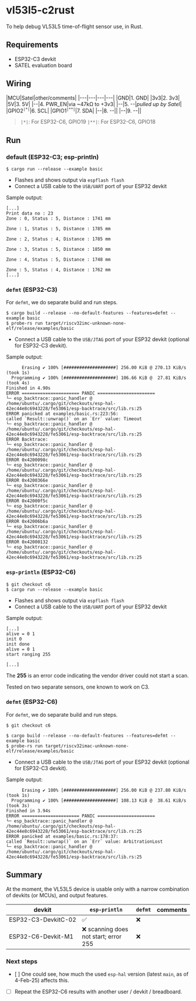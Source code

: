 # vl53l5-c2rust

To help debug VL53L5 time-of-flight sensor use, in Rust.

## Requirements

- ESP32-C3 devkit
- SATEL evaluation board

## Wiring

|MCU|Satel|other/comments|
|---|---|---|---|
|GND|1. GND|
|3v3|2. 3v3|
|5V|3. 5V|
|--|4. PWR_EN|via ~47kΩ to +3v3|
|--|5. --|*pulled up by Satel*|
|GPIO2<sup>`|*|`</sup>|6. SCL|
|GPIO1<sup>`|**|`</sup>|7. SDA|
|--|8. --||
|--|9. --||

>`|*|`: For ESP32-C6, GPIO19
>`|**|`: For ESP32-C6, GPIO18

## Run

### default (ESP32-C3; esp-println)

```
$ cargo run --release --example basic
```

- Flashes and shows output via `espflash flash`
- Connect a USB cable to the `USB/UART` port of your ESP32 devkit

Sample output:

```
[...]
Print data no : 23
Zone : 0, Status : 5, Distance : 1741 mm

Zone : 1, Status : 5, Distance : 1785 mm

Zone : 2, Status : 4, Distance : 1785 mm

Zone : 3, Status : 5, Distance : 1850 mm

Zone : 4, Status : 5, Distance : 1748 mm

Zone : 5, Status : 4, Distance : 1762 mm
[...]
```

### `defmt` (ESP32-C3)

For `defmt`, we do separate build and run steps. 

```
$ cargo build --release --no-default-features --features=defmt --example basic
$ probe-rs run target/riscv32imc-unknown-none-elf/release/examples/basic
```

- Connect a USB cable to the `USB/JTAG` port of your ESP32 devkit (optional for ESP32-C3 devkit).

Sample output:

```
      Erasing ✔ 100% [####################] 256.00 KiB @ 270.13 KiB/s (took 1s)
  Programming ✔ 100% [####################] 106.66 KiB @  27.81 KiB/s (took 4s)                                                                                                                    Finished in 4.90s
ERROR ====================== PANIC ======================
└─ esp_backtrace::panic_handler @ /home/ubuntu/.cargo/git/checkouts/esp-hal-42ec44e8c6943228/fe53061/esp-backtrace/src/lib.rs:25  
ERROR panicked at examples/basic.rs:223:56:
called `Result::unwrap()` on an `Err` value: Timeout
└─ esp_backtrace::panic_handler @ /home/ubuntu/.cargo/git/checkouts/esp-hal-42ec44e8c6943228/fe53061/esp-backtrace/src/lib.rs:25  
ERROR Backtrace:
└─ esp_backtrace::panic_handler @ /home/ubuntu/.cargo/git/checkouts/esp-hal-42ec44e8c6943228/fe53061/esp-backtrace/src/lib.rs:25  
ERROR 0x4200098c
└─ esp_backtrace::panic_handler @ /home/ubuntu/.cargo/git/checkouts/esp-hal-42ec44e8c6943228/fe53061/esp-backtrace/src/lib.rs:25  
ERROR 0x4200366e
└─ esp_backtrace::panic_handler @ /home/ubuntu/.cargo/git/checkouts/esp-hal-42ec44e8c6943228/fe53061/esp-backtrace/src/lib.rs:25  
ERROR 0x42000f5c
└─ esp_backtrace::panic_handler @ /home/ubuntu/.cargo/git/checkouts/esp-hal-42ec44e8c6943228/fe53061/esp-backtrace/src/lib.rs:25  
ERROR 0x42006b6a
└─ esp_backtrace::panic_handler @ /home/ubuntu/.cargo/git/checkouts/esp-hal-42ec44e8c6943228/fe53061/esp-backtrace/src/lib.rs:25  
ERROR 0x42000132
└─ esp_backtrace::panic_handler @ /home/ubuntu/.cargo/git/checkouts/esp-hal-42ec44e8c6943228/fe53061/esp-backtrace/src/lib.rs:25  
```

### `esp-println` (ESP32-C6)

```
$ git checkout c6
$ cargo run --release --example basic
```

- Flashes and shows output via `espflash flash`
- Connect a USB cable to the `USB/UART` port of your ESP32 devkit

Sample output:

```
[...]
alive = 0 1
init 0
init done
alive = 0 1
start ranging 255

[...]
```

The **255** is an error code indicating the vendor driver could not start a scan. 

Tested on two separate sensors, one known to work on C3.


### `defmt` (ESP32-C6)

For `defmt`, we do separate build and run steps. 

```
$ git checkout c6

$ cargo build --release --no-default-features --features=defmt --example basic
$ probe-rs run target/riscv32imac-unknown-none-elf/release/examples/basic
```

- Connect a USB cable to the `USB/JTAG` port of your ESP32 devkit (optional for ESP32-C3 devkit).

Sample output:

```
      Erasing ✔ 100% [####################] 256.00 KiB @ 237.80 KiB/s (took 1s)
  Programming ✔ 100% [####################] 108.13 KiB @  38.61 KiB/s (took 3s)                                                                                                                    Finished in 3.94s
ERROR ====================== PANIC ======================
└─ esp_backtrace::panic_handler @ /home/ubuntu/.cargo/git/checkouts/esp-hal-42ec44e8c6943228/fe53061/esp-backtrace/src/lib.rs:25
ERROR panicked at examples/basic.rs:178:37:
called `Result::unwrap()` on an `Err` value: ArbitrationLost
└─ esp_backtrace::panic_handler @ /home/ubuntu/.cargo/git/checkouts/esp-hal-42ec44e8c6943228/fe53061/esp-backtrace/src/lib.rs:25
```

## Summary

At the moment, the VL53L5 device is usable only with a narrow combination of devkits (or MCUs), and output features.


|devkit|`esp-println`|`defmt`|comments|
|---|---|---|---|
|<nobr>ESP32-C3-DevkitC-02</nobr>|✅|❌|
|ESP32-C6-Devkit-M1|❌ scanning does not start; error 255|❌|


### Next steps

- [ ] One could see, how much the used `esp-hal` version (latest `main`, as of 4-Feb-25) affects this.

- [ ] Repeat the ESP32-C6 results with another user / devkit / breadboard.

